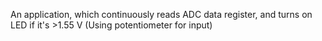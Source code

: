An application, which continuously reads ADC data register, and turns on LED if it's >1.55 V (Using potentiometer for input)
